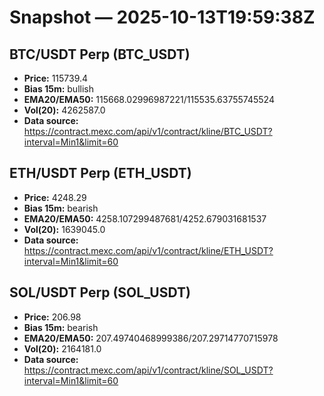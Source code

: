# Snapshot — 2025-10-13T19:59:38Z

## BTC/USDT Perp (BTC_USDT)
- **Price:** 115739.4
- **Bias 15m:** bullish
- **EMA20/EMA50:** 115668.02996987221/115535.63755745524
- **Vol(20):** 4262587.0
- **Data source:** https://contract.mexc.com/api/v1/contract/kline/BTC_USDT?interval=Min1&limit=60

## ETH/USDT Perp (ETH_USDT)
- **Price:** 4248.29
- **Bias 15m:** bearish
- **EMA20/EMA50:** 4258.107299487681/4252.679031681537
- **Vol(20):** 1639045.0
- **Data source:** https://contract.mexc.com/api/v1/contract/kline/ETH_USDT?interval=Min1&limit=60

## SOL/USDT Perp (SOL_USDT)
- **Price:** 206.98
- **Bias 15m:** bearish
- **EMA20/EMA50:** 207.49740468999386/207.29714770715978
- **Vol(20):** 2164181.0
- **Data source:** https://contract.mexc.com/api/v1/contract/kline/SOL_USDT?interval=Min1&limit=60
